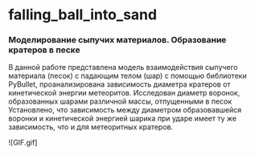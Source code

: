 # falling_ball_into_sand
### Моделирование сыпучих материалов. Образование кратеров в песке

В данной работе представлена модель взаимодействия сыпучего материала (песок) с падающим телом (шар) с помощью библиотеки PyBullet, проанализирована зависимость диаметра кратеров от кинетической энергии метеоритов. Исследован диаметр воронок, образованных шарами различной массы, отпущенными в песок 
Установлено, что зависимость между диаметром образовавшейся воронки и кинетической энергией шарика при ударе имеет ту же зависимость, что и для метеоритных кратеров. 

![GIF.gif]

